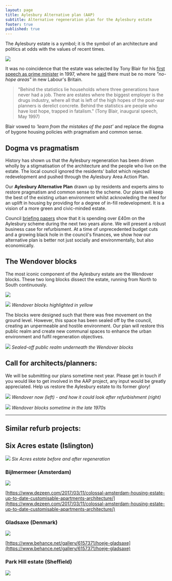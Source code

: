 ```yaml
---
layout: page
title: Aylesbury Alternative plan (AAP)
subtitle: Alternative regeneration plan for the Aylesbury estate
footer: true
published: true
---
```

The Aylesbury estate is a symbol; it is the symbol of an architecture and politics at odds with the values of recent times.

![](/img/blairaylesbury.jpg)

It was no coincidence that the estate was selected by Tony Blair for his [first speech as prime minister](http://www.independent.co.uk/news/blairs-pledge-to-the-dark-estates-1253883.html) in 1997, where he [said](http://www.bbc.co.uk/news/special/politics97/news/06/0602/blair.shtml) there must be no more _"no-hope areas"_ in new Labour's Britain. 

>"Behind the statistics lie households where three generations have never had a job. There are estates where the biggest employer is the drugs industry, where all that is left of the high hopes of the post-war planners is derelict concrete. Behind the statistics are people who have lost hope, trapped in fatalism." (Tony Blair, inaugural speech, May 1997) 

Blair vowed to _'learn from the mistakes of the past'_ and replace the dogma of bygone housing policies with pragmatism and common sense. 

## Dogma vs pragmatism
History has shown us that the Aylesbury regeneration has been driven wholly by a stigmatisation of the architecture and the people who live on the estate. The local council ignored the residents' ballot which rejected redevelopment and pushed through the Aylesbury Area Action Plan. 

Our __Aylesbury Alternative Plan__ drawn up by residents and experts aims to restore pragmatism and common sense to the scheme. Our plans will keep the best of the existing urban environment whilst acknowleding the need for an uplift in housing by providing for a degree of in-fill redevelopment. It is a vision of a more green and civic-minded estate.

Council [briefing papers](http://moderngov.southwark.gov.uk/documents/s63817/Report.Aylesbury%20Regeneration%20Delivery.pdf) show that it is spending over £40m on the Aylesbury scheme during the next two years alone. We will present a robust business case for refurbisment. At a time of unprecedented budget cuts and a growing black hole in the council's finances, we show how our alternative plan is better not just socially and environmentally, but also economically. 

## The Wendover blocks
The most iconic component of the Aylesbury estate are the Wendover blocks. These two long blocks dissect the estate, running from North to South continuously.

![](/img/wendover2.jpg)

![](/img/phase1.jpg)
*Wendover blocks highlighted in yellow*

The blocks were designed such that there was free movement on the ground level. However, this space has been sealed off by the council, creating an unpermeable and hostile environment. Our plan will restore this public realm and create new communal spaces to enhance the urban environment and fulfil regeneration objectives.

![](/img/aylesburyparkingspace.png)
*Sealed-off public realm underneath the Wendover blocks*

## Call for architects/planners:
We will be submitting our plans sometime next year. Please get in touch if you would like to get involved in the AAP project, any input would be greatly appreciated. Help us restore the Aylesbury estate to its former glory!

![](/img/wendcomp.jpg)
*Wendover now (left) - and how it could look after refurbishment (right)*

![](/img/aylesburyarchivephotos.jpg) 
*Wendover blocks sometime in the late 1970s*

- - - -


## Similar refurb projects:

## Six Acres estate (Islington)

![](/img/sixacresbeforeafter.jpg) 
*Six Acres estate before and after regeneration*

### Bijlmermeer (Amsterdam)

![](/img/biljmeer.jpg)

[https://www.dezeen.com/2017/03/11/colossal-amsterdam-housing-estate-up-to-date-customisable-apartments-architecture/](https://www.dezeen.com/2017/03/11/colossal-amsterdam-housing-estate-up-to-date-customisable-apartments-architecture/)

### Gladsaxe (Denmark)

![](/img/gladsaxe.jpg)

[https://www.behance.net/gallery/6157371/hoeje-gladsaxe](https://www.behance.net/gallery/6157371/hoeje-gladsaxe)

### Park Hill estate (Sheffield)

![](/img/parkhill.jpg)
